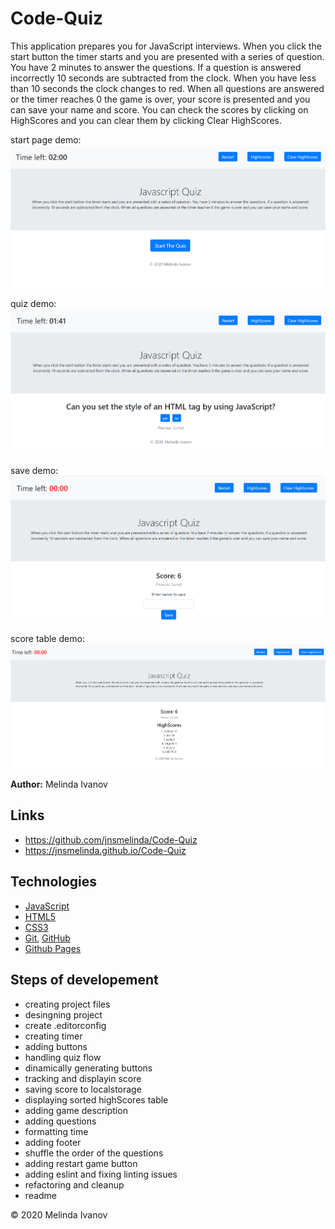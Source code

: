 # Code-Quiz

This application prepares you for JavaScript interviews. When you click the start button the timer starts and you are presented with a series of question. You have 2 minutes to answer the questions. If a question is answered incorrectly 10 seconds are subtracted from the clock. When you have less than 10 seconds the clock changes to red. When all questions are answered or the timer reaches 0 the game is over, your score is presented and you can save your name and score. You can check the scores by clicking on HighScores and you can clear them by clicking Clear HighScores.

start page demo:
![Demo image](./assets/images/start.png)

quiz demo:
![Demo image](./assets/images/quiz.png)

save demo:
![Demo image](./assets/images/save.png)

score table demo:
![Demo image](./assets/images/scores.png)

**Author:** Melinda Ivanov

## Links
- https://github.com/jnsmelinda/Code-Quiz
- https://jnsmelinda.github.io/Code-Quiz


## Technologies
- [JavaScript](https://www.javascript.com)
- [HTML5](https://en.wikipedia.org/wiki/HTML5)
- [CSS3](https://en.wikipedia.org/wiki/Cascading_Style_Sheets)
- [Git](https://git-scm.com/), [GitHub](https://github.com)
- [Github Pages](https://pages.github.com)

## Steps of developement
- creating project files
- desingning project
- create .editorconfig
- creating timer
- adding buttons
- handling quiz flow
- dinamically generating buttons
- tracking and displayin score
- saving score to localstorage
- displaying sorted highScores table
- adding game description
- adding questions
- formatting time
- adding footer
- shuffle the order of the questions
- adding restart game button
- adding eslint and fixing linting issues
- refactoring and cleanup
- readme

© 2020 Melinda Ivanov
